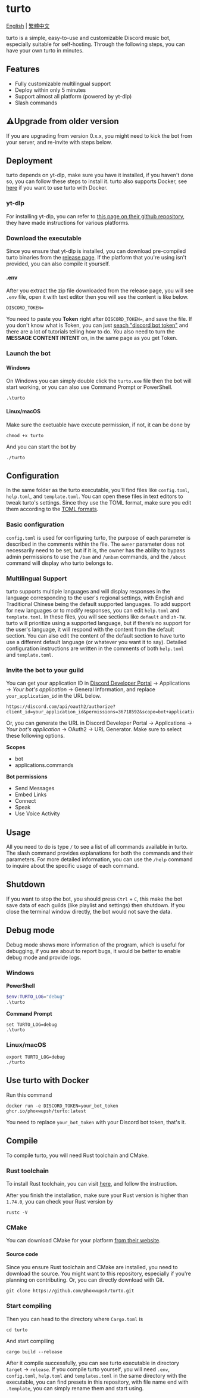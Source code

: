 # turto

[English](https://github.com/phoxwupsh/turto/blob/main/README.md) | [繁體中文](https://github.com/phoxwupsh/turto/blob/main/README.zh-Hant.md)

turto is a simple, easy-to-use and customizable Discord music bot, especially suitable for self-hosting. Through the following steps, you can have your own turto in minutes.

## Features

- Fully customizable multilingual support
- Deploy within only 5 minutes
- Support almost all platform (powered by yt-dlp)
- Slash commands

## ⚠️Upgrade from older version

If you are upgrading from version 0.x.x, you might need to kick the bot from your server, and re-invite with steps below.

## Deployment

turto depends on yt-dlp, make sure you have it installed, if you haven't done so, you can follow these steps to install it. turto also supports Docker, see [here](https://github.com/phoxwupsh/turto#use-turto-with-docker) if you want to use turto with Docker.

### yt-dlp

For installing yt-dlp, you can refer to [this page on their github repository](https://github.com/yt-dlp/yt-dlp/wiki/Installation), they have made instructions for various platforms.

### Download the executable

Since you ensure that yt-dlp is installed, you can download pre-compiled turto binaries from the [release page](https://github.com/phoxwupsh/turto/releases). If the platform that you're using isn't provided, you can also compile it yourself.

#### .env

After you extract the zip file downloaded from the release page, you will see `.env` file, open it with text editor then you will see the content is like below.

```
DISCORD_TOKEN=
```
You need to paste you **Token** right after `DISCORD_TOKEN=`, and save the file. If you don't know what is Token, you can just [seach "discord bot token"](https://www.google.com/search?q=discord+bot+token) and there are a lot of tutorials telling how to do. You also need to turn the **MESSAGE CONTENT INTENT** on, in the same page as you get Token.

### Launch the bot

#### Windows

On Windows you can simply double click the `turto.exe` file then the bot will start working, or you can also use Command Prompt or PowerShell.

```shell
.\turto
```

#### Linux/macOS

Make sure the exetuable have execute permission, if not, it can be done by

```shell
chmod +x turto
```
And you can start the bot by

```shell
./turto
```

## Configuration

In the same folder as the turto executable, you'll find files like `config.toml`, `help.toml`, and `template.toml`. You can open these files in text editors to tweak turto's settings. Since they use the TOML format, make sure you edit them according to the [TOML formats](https://toml.io/en/v1.0.0).

### Basic configuration

`config.toml` is used for configuring turto, the purpose of each parameter is described in the comments within the file. The `owner` parameter does not necessarily need to be set, but if it is, the owner has the ability to bypass admin permissions to use the `/ban` and `/unban` commands, and the `/about` command will display who turto belongs to.

### Multilingual Support
turto supports multiple languages and will display responses in the language corresponding to the user's regional settings, with English and Traditional Chinese being the default supported languages. To add support for new languages or to modify responses, you can edit `help.toml` and `template.toml`. In these files, you will see sections like `default` and `zh-TW`. turto will prioritize using a supported language, but if there’s no support for the user's language, it will respond with the content from the default section. You can also edit the content of the default section to have turto use a different default language (or whatever you want it to say). Detailed configuration instructions are written in the comments of both `help.toml` and `template.toml`.

### Invite the bot to your guild

You can get your application ID in [Discord Developer Portal](https://discord.com/developers/applications) &rarr; Applications &rarr; *Your bot's application* &rarr; General Information, and replace `your_application_id` in the URL below.

```
https://discord.com/api/oauth2/authorize?client_id=your_application_id&permissions=36718592&scope=bot+applications.commands
```

Or, you can generate the URL in Discord Developer Portal &rarr; Applications &rarr; *Your bot's application* &rarr; OAuth2 &rarr; URL Generator. Make sure to select these following options.

**Scopes**
- bot
- applications.commands

**Bot permissions**
- Send Messages
- Embed Links
- Connect
- Speak
- Use Voice Activity

## Usage

All you need to do is type `/` to see a list of all commands available in turto. The slash command provides explanations for both the commands and their parameters. For more detailed information, you can use the `/help` command to inquire about the specific usage of each command.

## Shutdown

If you want to stop the bot, you should press `Ctrl` + `C`, this make the bot save data of each guilds (like playlist and settings) then shutdown. If you close the terminal window directly, the bot would not save the data.

## Debug mode

Debug mode shows more information of the program, which is useful for debugging, if you are about to report bugs, it would be better to enable debug mode and provide logs.

### Windows

**PowerShell**
```powershell
$env:TURTO_LOG="debug"
.\turto
```
**Command Prompt**
```batch
set TURTO_LOG=debug
.\turto
```

### Linux/macOS
```shell
export TURTO_LOG=debug
./turto
```

## Use turto with Docker

Run this command

```shell
docker run -e DISCORD_TOKEN=your_bot_token ghcr.io/phoxwupsh/turto:latest
```

You need to replace `your_bot_token` with your Discord bot token, that's it.

## Compile

To compile turto, you will need Rust toolchain and CMake.

### Rust toolchain

To install Rust toolchain, you can visit [here](https://www.rust-lang.org/tools/install), and follow the instruction.

After you finish the installation, make sure your Rust version is higher than `1.74.0`, you can check your Rust version by

```shell
rustc -V
```

### CMake

You can download CMake for your platform [from their website](https://cmake.org/download/).

#### Source code

Since you ensure Rust toolchain and CMake are installed, you need to download the source. You might want to this repository, especially if you're planning on contributing. Or, you can directly download with Git.

```shell
git clone https://github.com/phoxwupsh/turto.git
```

### Start compiling

Then you can head to the directory where `Cargo.toml` is

```shell
cd turto
```

And start compiling

```shell
cargo build --release
```

After it compile successfully, you can see turto executable in directory `target` &rarr; `release`. If you compile turto yourself, you will need `.env`, `config.toml`, `help.toml` and `templates.toml` in the same directory with the executable, you can find presets in this repository, with file name end with `.template`, you can simply rename them and start using.
